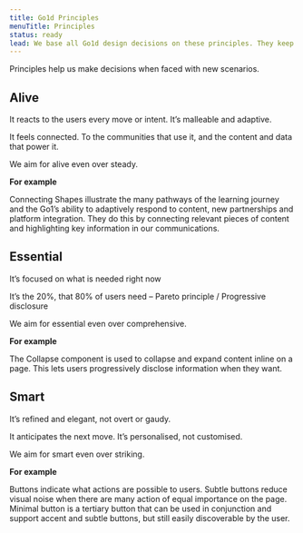 ```yaml
---
title: Go1d Principles
menuTitle: Principles
status: ready
lead: We base all Go1d design decisions on these principles. They keep our user experience easy, lean and digestible.
---
```


Principles help us make decisions when faced with new scenarios.

## Alive

It reacts to the users every move or intent. It’s malleable and adaptive.

It feels connected. To the communities that use it, and the content and data that power it.

We aim for alive even over steady.

**For example**

Connecting Shapes illustrate the many pathways of the learning journey and the Go1’s ability to adaptively respond to content, new partnerships and platform integration. They do this by connecting relevant pieces of content and highlighting key information in our communications.



## Essential

It’s focused on what is needed right now

It’s the 20%, that 80% of users need – Pareto principle / Progressive disclosure

We aim for essential even over comprehensive.

**For example**

The Collapse component is used to collapse and expand content inline on a page. This lets users progressively disclose information when they want.



## Smart

It’s refined and elegant, not overt or gaudy.

It anticipates the next move. It’s personalised, not customised.

We aim for smart even over striking.

**For example**

Buttons indicate what actions are possible to users. Subtle buttons reduce visual noise when there are many action of equal importance on the page. Minimal button is a tertiary button that can be used in conjunction and support accent and subtle buttons, but still easily discoverable by the user.

